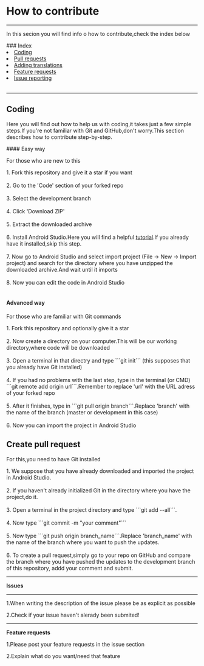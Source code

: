 # How to contribute
<hr>
<p>In this secion you will find info o how to contribute,check the index below</p>
### Index

<li><a href="#coding">Coding</a></li>
<li><a href="#pull">Pull requests</a></li>
<li><a href="#">Adding translations</a></li>
<li><a href="#">Feature requests</a></li>
<li><a href="#">Issue reporting</a></li>
<br>
<hr>
<h2 id="#coding">Coding</h2>
<p>Here you will find out how to help us with coding,it takes just a few simple steps.If you're not familiar with Git and GitHub,don't worry.This section describes how to contribute step-by-step.</p>
#### Easy way
<p> For those who are new to this </p>
1. Fork this repository and give it a star if you want
<br>
<br>
2. Go to the 'Code' section of your forked repo
<br>
<br>
3. Select the development branch
<br>
<br>
4. Click 'Download ZIP'
<br>
<br>
5. Extract the downloaded archive
<br>
<br>
6. Install Android Studio.Here you will find a helpful <a href="https://developer.android.com/studio/install.html">tutorial</a>.If you already have it installed,skip this step.
<br>
<br>
7. Now go to Android Studio and select import project (File -> New -> Import project) and search for the directory where you have unzipped the downloaded archive.And wait until it imports
<br>
<br>
8. Now you can edit the code in Android Studio
<br>
<br>

#### Advanced way

<p> For those who are familiar with Git commands </p>
1. Fork this repository and optionally give it a star
<br>
<br>
2. Now create a directory on your computer.This will be our working directory,where code will be downloaded
<br>
<br>
3. Open a terminal in that directry and type ```git init``` (this supposes that you already have Git installed)
<br>
<br>
4. If you had no problems with the last step, type in the terminal (or CMD) ```git remote add origin url```.Remember to replace 'url' with the URL adress of your forked repo
<br>
<br>
5. After it finishes, type in ```git pull origin branch```.Replace 'branch' with the name of the branch (master or development in this case)
<br>
<br>
6. Now you can import the project in Android Studio
<br>
<h2 id="#pull">Create pull request</h2>
<p> For this,you need to have Git installed </p>
1. We suppose that you have already downloaded and imported the project in Android Studio.
<br>
<br>
2. If you haven't already initialized Git in the directory where you have the project,do it.
<br>
<br>
3. Open a terminal in the project directory and type ```git add --all```.
<br>
<br>
4. Now type ```git commit -m "your comment"```
<br>
<br>
5. Now type ```git push origin branch_name```.Replace 'branch_name' with the name of the branch where you want to push the updates.
<br>
<br>
6. To create a pull request,simply go to your repo on  GitHub and compare the branch where you have pushed the updates to the development branch of this repository, addd your comment and submit.
<hr>
<p><b>Issues</b></p>
<hr>
<p>1.When writing the description of the issue please be as explicit as possible</p>
<p>2.Check if your issue haven't alerady been submited!</p>
<hr>
<p><b>Feature requests</b></p>
<p>1.Please post your feature requests in the issue section</p>
<p>2.Explain what do you want/need that feature</p>

